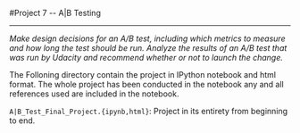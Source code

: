 #Project 7 -- A|B Testing   
****      

*Make design decisions for an A/B test, including which metrics to measure and how long the test should be run. Analyze the results of an A/B test that was run by Udacity and recommend whether or not to launch the change.*      

The Folloning directory contain the project in IPython notebook and html format. The whole project has been conducted in the notebook any and all references used are included in the notebook.    

`A|B_Test_Final_Project.{ipynb,html}`:
Project in its entirety from beginning to end.  
